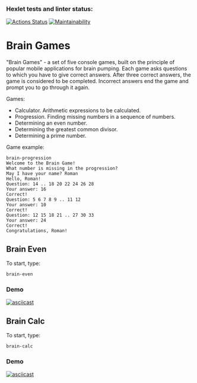 ### Hexlet tests and linter status:

[![Actions Status](https://github.com/amalumian/js-starter-project-44/actions/workflows/hexlet-check.yml/badge.svg)](https://github.com/amalumian/js-starter-project-44/actions)
[![Maintainability](https://api.codeclimate.com/v1/badges/30928f631ef8e8221951/maintainability)](https://codeclimate.com/github/amalumian/js-starter-project-44/maintainability)

# Brain Games

"Brain Games" - a set of five console games, built on the principle of popular mobile applications for brain pumping. Each game asks questions to which you have to give correct answers. After three correct answers, the game is considered to be completed. Incorrect answers end the game and prompt you to go through it again.

Games:

- Calculator. Arithmetic expressions to be calculated.
- Progression. Finding missing numbers in a sequence of numbers.
- Determining an even number.
- Determining the greatest common divisor.
- Determining a prime number.

Game example:

```
brain-progression
Welcome to the Brain Game!
What number is missing in the progression?
May I have your name? Roman
Hello, Roman!
Question: 14 .. 18 20 22 24 26 28
Your answer: 16
Correct!
Question: 5 6 7 8 9 .. 11 12
Your answer: 10
Correct!
Question: 12 15 18 21 .. 27 30 33
Your answer: 24
Correct!
Congratulations, Roman!
```

## Brain Even

To start, type:

```bash
brain-even
```

### Demo

[![asciicast](https://asciinema.org/a/rBtk9DjSlIZ6KUkmAVJOGl8ms.svg)](https://asciinema.org/a/rBtk9DjSlIZ6KUkmAVJOGl8ms)

## Brain Calc

To start, type:

```bash
brain-calc
```

### Demo

[![asciicast](https://asciinema.org/a/0qLmjW2qMwdXis0aJ42BBCj4C.svg)](https://asciinema.org/a/0qLmjW2qMwdXis0aJ42BBCj4C)
